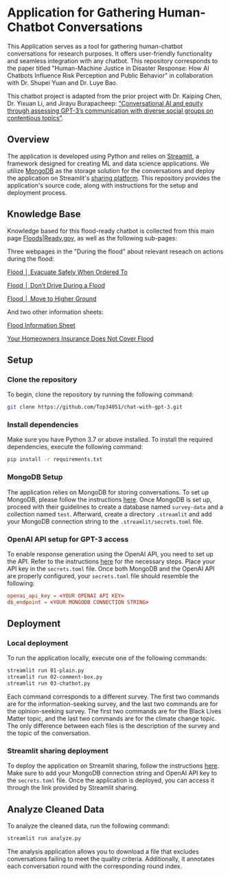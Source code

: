 # Application for Gathering Human-Chatbot Conversations

This Application serves as a tool for gathering human-chatbot conversations for research purposes. It offers user-friendly functionality and seamless integration with any chatbot. This repository corresponds to the paper titled "Human-Machine Justice in Disaster Response: How AI Chatbots Influence Risk Perception and Public Behavior" in collaboration with Dr. Shupei Yuan and Dr. Luye Bao. 

This chatbot project is adapted from the prior project with Dr. Kaiping Chen, Dr. Yixuan Li, and Jirayu Burapacheep:  ["Conversational AI and equity through assessing GPT-3’s communication with diverse social groups on contentious topics"](https://www.nature.com/articles/s41598-024-51969-w).


## Overview

The application is developed using Python and relies on [Streamlit](https://www.streamlit.io/), a framework designed for creating ML and data science applications. We utilize [MongoDB](https://www.mongodb.com/) as the storage solution for the conversations and deploy the application on Streamlit's [sharing platform](https://share.streamlit.io/). This repository provides the application's source code, along with instructions for the setup and deployment process.

## Knowledge Base

Knowledge based for this flood-ready chatbot is collected from this main page [Floods|Ready.gov](https://www.ready.gov/floods), as well as the following sub-pages:

Three webpages in the "During the flood" about relevant reseach on actions during the flood:

[Flood │ Evacuate Safely When Ordered To](https://community.fema.gov/ProtectiveActions/s/article/Flood-Evacuate-Safely-When-Ordered-To)

[Flood │ Don’t Drive During a Flood](https://community.fema.gov/ProtectiveActions/s/article/Flood-Dont-Drive-During-a-Flood)

[Flood │ Move to Higher Ground](https://community.fema.gov/ProtectiveActions/s/article/Flood-Move-to-Higher-Ground)

And two other information sheets:

[Flood Information Sheet](https://www.ready.gov/sites/default/files/2025-01/fema_flood-hazard-info-sheet.pdf)

[Your Homeowners Insurance Does Not Cover Flood](https://www.ready.gov/sites/default/files/2020-03/homeowners-does-not-cover-flooding.pdf)


## Setup

### Clone the repository

To begin, clone the repository by running the following command:

```bash
git clone https://github.com/Top34051/chat-with-gpt-3.git
```

### Install dependencies

Make sure you have Python 3.7 or above installed. To install the required dependencies, execute the following command:

```bash
pip install -r requirements.txt
```

### MongoDB Setup

The application relies on MongoDB for storing conversations. To set up MongoDB, please follow the instructions [here](https://docs.mongodb.com/manual/installation/). Once MongoDB is set up, proceed with their guidelines to create a database named `survey-data` and a collection named `test`. Afterward, create a directory `.streamlit` and add your MongoDB connection string to the `.streamlit/secrets.toml` file.

### OpenAI API setup for GPT-3 access

To enable response generation using the OpenAI API, you need to set up the API. Refer to the instructions [here](https://beta.openai.com/docs/developer-quickstart/your-api-keys) for the necessary steps. Place your API key in the `secrets.toml` file. Once both MongoDB and the OpenAI API are properly configured, your `secrets.toml` file should resemble the following:

```toml
openai_api_key = <YOUR OPENAI API KEY>
db_endpoint = <YOUR MONGODB CONNECTION STRING>
```

## Deployment

### Local deployment

To run the application locally, execute one of the following commands:

```bash
streamlit run 01-plain.py
streamlit run 02-comment-box.py
streamlit run 03-chatbot.py
```

Each command corresponds to a different survey. The first two commands are for the information-seeking survey, and the last two commands are for the opinion-seeking survey. The first two commands are for the Black Lives Matter topic, and the last two commands are for the climate change topic. The only difference between each files is the description of the survey and the topic of the conversation.

### Streamlit sharing deployment

To deploy the application on Streamlit sharing, follow the instructions [here](https://docs.streamlit.io/en/stable/deploy_streamlit_app.html). Make sure to add your MongoDB connection string and OpenAI API key to the `secrets.toml` file. Once the application is deployed, you can access it through the link provided by Streamlit sharing.

## Analyze Cleaned Data

To analyze the cleaned data, run the following command:

```bash
streamlit run analyze.py
```

The analysis application allows you to download a file that excludes conversations failing to meet the quality criteria. Additionally, it annotates each conversation round with the corresponding round index.

